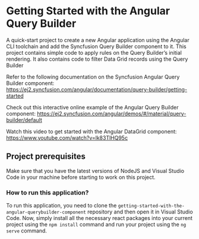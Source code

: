 # Getting Started with the Angular Query Builder

A quick-start project to create a new Angular application using the Angular CLI toolchain and add the Syncfusion Query Builder component to it. This project contains simple code to apply rules on the Query Builder’s initial rendering. It also contains code to filter Data Grid records using the Query Builder

Refer to the following documentation on the Syncfusion Angular Query Builder component: 
https://ej2.syncfusion.com/angular/documentation/query-builder/getting-started 

Check out this interactive online example of the Angular Query Builder component: 
https://ej2.syncfusion.com/angular/demos/#/material/query-builder/default 

Watch this video to get started with the Angular DataGrid component: https://www.youtube.com/watch?v=lk83TlHQ95c 

## Project prerequisites

Make sure that you have the latest versions of NodeJS and Visual Studio Code in your machine before starting to work on this project.

### How to run this application?

To run this application, you need to clone the `getting-started-with-the-angular-querybuilder-component` repository and then open it in Visual Studio Code. Now, simply install all the necessary react packages into your current project using the `npm install` command and run your project using the `ng serve` command.
